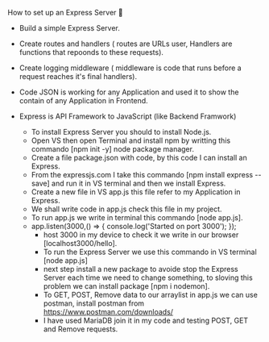 How to set up an Express Server :robot:
* Build a simple Express Server.
* Create routes and handlers ( routes are URLs user, Handlers are functions that repoonds to these requests).
* Create logging middleware ( middleware is code that runs before a request reaches it's final handlers).
* Code JSON is working for any Application and used it to show the contain of any Application in Frontend.
* Express is API Framework to JavaScript (like Backend Framwork)


  - To install Express Server you should to install Node.js.
  - Open VS then open Terminal and install npm by writting this commando [npm init -y] node package manager.
  - Create a file package.json with code, by this code I can install an Express.
  - From the expressjs.com I take this commando [npm install express --save] and run it in VS terminal and then we install Express.
  - Create a new file in VS app.js this file refer to my Application in Express.
  - We shall write code in app.js check this file in my project.
  - To run app.js we write in terminal this commando [node app.js].
  - app.listen(3000,() => {
        console.log('Started on port 3000');
    });
    - host 3000 in my device to check it we write in our browser [localhost3000/hello].
    - To run the Express Server we use this commando in VS terminal [node app.js]
    - next step install a new package to avoide stop the Express Server each time we need to change something, to sloving this problem we can install package [npm i nodemon].
    - To GET, POST, Remove data to our arraylist in app.js we can use postman, install postman from https://www.postman.com/downloads/
    - I have used MariaDB join it in my code and testing POST, GET and Remove requests.
